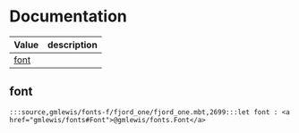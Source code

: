 # Documentation
|Value|description|
|---|---|
|[font](#font)||

## font

```moonbit
:::source,gmlewis/fonts-f/fjord_one/fjord_one.mbt,2699:::let font : <a href="gmlewis/fonts#Font">@gmlewis/fonts.Font</a>
```

